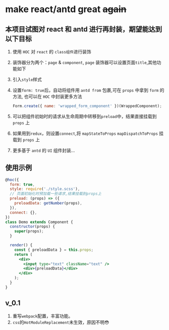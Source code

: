 # make react/antd great ~~again~~

## 本项目试图对 react 和 antd 进行再封装，期望能达到以下目标

1. 使用 `HOC` 对 `react` 的 `class组件`进行装饰
2. 装饰器分为两个：`page` & `component`, `page` 装饰器可以设置页面`title`,其他功能如下
3. 引入`style`样式
4. 设置`form: true`后，自动将组件用 `antd from` 包裹,可在 `props` 中拿到 `form` 的方法, 也可以在 `HOC` 中封装更多方法

   ```jsx
   Form.create({ name: 'wrapped_form_component' })(WrappedComponent);
   ```

5. 可以把组件初始时的请求从生命周期中转移到`preload`中，结果直接挂载到 `props` 上
6. 如果用到`redux`，则设置`connect`,将 `mapStateToProps` `mapDispatchToProps` 挂载到 `props` 上
7. 更多基于 `antd` 的 `UI` 组件封装...

## 使用示例

```jsx
@hoc({
  form: true,
  style: require('./style.scss'),
  // 页面初始化时预加载一些请求,结果挂载到props上
  preload: (props) => ({
    preloadData: getNumber(props),
  }),
  connect: {},
})
class Demo extends Component {
  constructor(props) {
    super(props);
  }

  render() {
    const { preloadData } = this.props;
    return (
      <div>
        <input type="text" className="text" />
        <div>{preloadData}</div>
      </div>
    );
  }
}
```

## v_0.1

1. 重写`webpack`配置，丰富功能。
2. `css`的`HotModuleReplacement`未生效，原因不明😳
